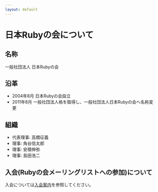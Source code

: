 ```yaml
---
layout: default
---
```

# 日本Rubyの会について

## 名称

一般社団法人 日本Rubyの会


## 沿革

* 2004年8月 日本Rubyの会設立　
* 2011年8月 一般社団法人格を取得し、一般社団法人日本Rubyの会へ名称変更


## 組織

* 代表理事: 高橋征義
* 理事: 角谷信太郎
* 理事: 安積伸弥
* 理事: 島田浩二


## 入会(Rubyの会メーリングリストへの参加)について

入会については[入会案内](/mailinglist.html)を参照してください。
